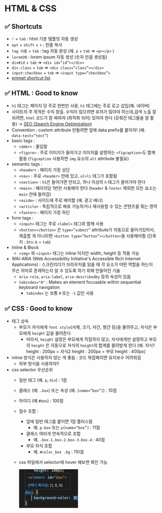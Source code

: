 # HTML & CSS



## ✅ Shortcuts

- `!` + `tab` : html 기본 템플릿 자동 생성
- `opt` + `shift` + `⬇︎` : 한줄 복사
- `tag 이름` + `tab` : tag 자동 완성 (예. `p` + `tab` ⇒ `<p></p>` )
- `lorem30` : lorem ipsum 자동 생성 (숫자 만큼 생성됨)
- `div#id` + `tab` ⇒ `<div id=”id”></div>`
- `div.class` + `tab` ⇒ `<div class=”class”></div>`
- `input:checkbox` + `tab` ⇒ `<input type=”checkbox”>`
- [emmet shortcut list](https://docs.emmet.io/cheat-sheet/)

## ✅ HTML : Good to know

- `h1` 태그는 페이지 당 주로 한번만 사용, `h1` 태그에는 주로 로고 삽입(예. 네이버)
- 사이트의 주 목적은 수익 창출. 수익이 많으려면 유저가 많아야 하는데,검색 노출 잘되려면, `html` 코드가 잘 짜여져 (최적화 되어) 있어야 한다 (갖춰진 태그들을 잘 활용) → [SEO (Search Engine Optimization)](https://developers.google.com/search/docs/fundamentals/seo-starter-guide#:~:text=SEO%E2%80%94short%20for%20search%20engine,site%20through%20a%20search%20engine.)
- Convention : custom attribute 만들려면 앞에 data prefix를 붙이자! (예. `data-test=”test”`)
- basic tags :
    - `<abbr>` : 줄임말
    - `<figure>` : 주로 이미지가 들어가고 이미지를 설명하는 `<figcaption>`도 함께 활용 (`figcaption` 사용하면 `img` 요소의 `alt` attribute 불필요)
- semantic tags :
    - `<header>` : 페이지 가장 상단
    - `<nav>` : 주로 `<header>` 안에 있고, `ul>li` 태그가 포함됨
    - `<section>` : `h1`은 들어가면 안되고, 하나 이상의 `h` 태그가 들어가야 한다
    - `<main>` : 페이지당 1번만 사용해야 한다 (`header` & `footer` 제외한 모든 요소는 `main` 안에 들어감)
    - `<aside>` : 사이드에 주로 배치함 (예. 광고 배너)
    - `<article>` : 독립적으로 배포 가능하거나 재사용할 수 있는 콘텐츠를 묶는 영역
    - `<footer>` : 페이지 가장 하단
- form tags :
    - `<input>` 태그는 주로 `<label>` 태그와 함께 사용
    - `<button></button>` 은 `type=”submit”` attribute가 자동으로 들어가있어서, 제출할 게 아니라면 `<button type=”button”></button>`을 사용해야함 (단축키 : `btn:b` + `tab`)
- Inline & Block
    - `<img>` 와 `<input>` 태그는 inline 이지만 width, height 등 적용 가능
- WAI-ARIA (Web Accessibility Initiative's Accessible Rich Internet Applications) : 스크린리더가 브라우저를 읽을 때 각 요소가 어떤 역할을 하는지 무슨 의미로 존재하는지 알 수 있도록 하기 위해 만들어진 기술
    - `aria-role`, `aria-label`, `aria-describedby` 등의 속성이 있음
    - `tabindex="0"` : Makes an element focusable within sequential keyboard navigation
        - `tabindex` 는 보통 `0` 또는 `-1` 값만 사용
    

## ✅ CSS : Good to know

- 태그 상속
    - 부모가 자식에게 `font style`(서체, 크기, 자간, 행간 등)을 물려주고, 자식은 부모에게 `height` 값을 물려준다
        - 따라서, `height` 설정은 부모에게 직접하지 않고, 자식에게만 설정하고 부모의 `height` 은 자동으로 자식의 `height`의 합계를 물려받게 한다 (예. 자식1 height : 200px + 자식2 height : 200px = 부모 height : 400px)
- inline 방식은 사용하지 않는 게 좋음 : 코드 복잡해지면 유지보수 어려워짐
    - 외부 방식을 사용하자!!
- css selector 우선순위
    - 일반 태그 (예. `p`, `div`) : 1점
    - 클래스 (예. `.box`) 또는 속성 (예. `[name=”box”]`) : 10점
    - 아이디 (예 `#box`) : 100점
    - 점수 조합 :
        - 앞에 일반 태그를 붙이면 1점 플러스됨
            - 예. `p.box` 또는 `p[name=”box”]` : 11점
        - 클래스 여러개 연속적으로 조합
            - 예. `.box-1.box-2.box-3.box-4` : 40점
        - 부모 자식 조합
            - 예. `#color_box .bg` : 110점
    - css 파일에서 selector에 hover 해보면 확인 가능
        
        ![image](./img/image.png)